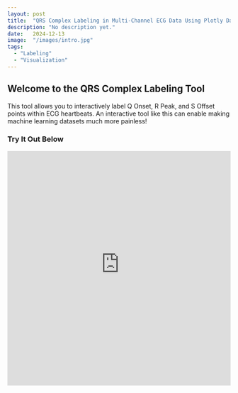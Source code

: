 ```yaml
---
layout: post
title:  "QRS Complex Labeling in Multi-Channel ECG Data Using Plotly Dash"
description: "No description yet."
date:   2024-12-13 
image:  "/images/intro.jpg"
tags:
  - "Labeling"
  - "Visualization"
---
```


## Welcome to the QRS Complex Labeling Tool

This tool allows you to interactively label Q Onset, R Peak, and S Offset points within ECG heartbeats. An interactive tool like this can enable making machine learning datasets much more painless!

### Try It Out Below

<style>
    .responsive-iframe {
        position: relative;
        padding-bottom: 100%;
        padding-top: 25px;
        height: 0;
    }

    .responsive-iframe iframe {
        position: absolute;
        top: 0;
        left: 0;
        width: 100%;
        height: 100%;
    }
</style>

<div class="responsive-iframe">
    <iframe src="https://dash-app-beats-2a7dfbd0b586.herokuapp.com/" frameborder="0" allowfullscreen></iframe>
</div>